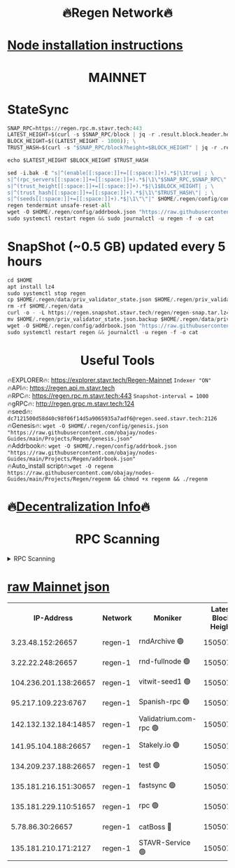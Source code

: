 <h1 align="center"> 🔥Regen Network🔥</h1>

[Node installation instructions](https://github.com/obajay/nodes-Guides/tree/main/Projects/Regen)
=
<h1 align="center"> MAINNET</h1>

# StateSync
```python
SNAP_RPC=https://regen.rpc.m.stavr.tech:443
LATEST_HEIGHT=$(curl -s $SNAP_RPC/block | jq -r .result.block.header.height); \
BLOCK_HEIGHT=$((LATEST_HEIGHT - 1000)); \
TRUST_HASH=$(curl -s "$SNAP_RPC/block?height=$BLOCK_HEIGHT" | jq -r .result.block_id.hash)

echo $LATEST_HEIGHT $BLOCK_HEIGHT $TRUST_HASH

sed -i.bak -E "s|^(enable[[:space:]]+=[[:space:]]+).*$|\1true| ; \
s|^(rpc_servers[[:space:]]+=[[:space:]]+).*$|\1\"$SNAP_RPC,$SNAP_RPC\"| ; \
s|^(trust_height[[:space:]]+=[[:space:]]+).*$|\1$BLOCK_HEIGHT| ; \
s|^(trust_hash[[:space:]]+=[[:space:]]+).*$|\1\"$TRUST_HASH\"| ; \
s|^(seeds[[:space:]]+=[[:space:]]+).*$|\1\"\"|" $HOME/.regen/config/config.toml
regen tendermint unsafe-reset-all
wget -O $HOME/.regen/config/addrbook.json "https://raw.githubusercontent.com/obajay/nodes-Guides/main/Projects/Regen/addrbook.json"
sudo systemctl restart regen && sudo journalctl -u regen -f -o cat
```
# SnapShot (~0.5 GB) updated every 5 hours
```python
cd $HOME
apt install lz4
sudo systemctl stop regen
cp $HOME/.regen/data/priv_validator_state.json $HOME/.regen/priv_validator_state.json.backup
rm -rf $HOME/.regen/data
curl -o - -L https://regen.snapshot.stavr.tech/regen/regen-snap.tar.lz4 | lz4 -c -d - | tar -x -C $HOME/.regen --strip-components 2
mv $HOME/.regen/priv_validator_state.json.backup $HOME/.regen/data/priv_validator_state.json
wget -O $HOME/.regen/config/addrbook.json "https://raw.githubusercontent.com/obajay/nodes-Guides/main/Projects/Regen/addrbook.json"
sudo systemctl restart regen && journalctl -u regen -f -o cat
```

 <h1 align="center"> Useful Tools</h1>

🔥EXPLORER🔥:     https://explorer.stavr.tech/Regen-Mainnet        `Indexer "ON"` \
🔥API🔥:          https://regen.api.m.stavr.tech \
🔥RPC🔥:          https://regen.rpc.m.stavr.tech:443              `Snapshot-interval = 1000` \
🔥gRPC🔥:         http://regen.grpc.m.stavr.tech:124 \
🔥seed🔥:      `dc7121500d58d40c98f06f14d5a9065935a7adf6@regen.seed.stavr.tech:2126` \
🔥Genesis🔥:   `wget -O $HOME/.regen/config/genesis.json "https://raw.githubusercontent.com/obajay/nodes-Guides/main/Projects/Regen/genesis.json"` \
🔥Addrbook🔥:  `wget -O $HOME/.regen/config/addrbook.json "https://raw.githubusercontent.com/obajay/nodes-Guides/main/Projects/Regen/addrbook.json"` \
🔥Auto_install script🔥:`wget -O regenm https://raw.githubusercontent.com/obajay/nodes-Guides/main/Projects/Regen/regenm && chmod +x regenm && ./regenm`

🔥[Decentralization Info](https://github.com/obajay/StateSync-snapshots/tree/main/Projects/Regen/Decentralization)🔥
=
<h1 align="center"> RPC Scanning</h1>

<details>
<summary>RPC Scanning</summary>

<h2 align="center"> We scan nodes in real time every 4 hours. And we provide the final result of RPC endpoints.
We cannot influence the operation of these nodes in any way. </h2>


```python
If Voting Power is higher than 0 --> then the Node is a validator of the network and may be subject to attack and be a potential threat to the chain.
```
```python
We marked such validators with a red symbol
```

</details>

[raw Mainnet json](https://rpc-check.regenm.stavr.tech/regenm/rpc-regenm-result.json)
=


<table><tr><th>IP-Address</th><th>Network</th><th>Moniker</th><th>Latest Block Height</th><th>Earliest Block Height</th><th>Catching Up</th><th>Tx Index</th><th>Voting Power</th><th>Scan Time</th></tr><tr><td>3.23.48.152:26657</td><td>regen-1</td><td>rndArchive 🟢</td><td>15050778</td><td>1</td><td>False</td><td>on</td><td>0</td><td>2024-03-09T22:18:37.133387935UTC</td></tr><tr><td>3.22.22.248:26657</td><td>regen-1</td><td>rnd-fullnode 🟢</td><td>15050778</td><td>4134001</td><td>False</td><td>on</td><td>0</td><td>2024-03-09T22:18:34.455126888UTC</td></tr><tr><td>104.236.201.138:26657</td><td>regen-1</td><td>vitwit-seed1 🟢</td><td>15050773</td><td>8943001</td><td>False</td><td>on</td><td>0</td><td>2024-03-09T22:18:06.592046567UTC</td></tr><tr><td>95.217.109.223:6767</td><td>regen-1</td><td>Spanish-rpc 🟢</td><td>15050781</td><td>10068001</td><td>False</td><td>on</td><td>0</td><td>2024-03-09T22:18:52.330794828UTC</td></tr><tr><td>142.132.132.184:14857</td><td>regen-1</td><td>Validatrium.com-rpc 🟢</td><td>15050781</td><td>11175001</td><td>False</td><td>on</td><td>0</td><td>2024-03-09T22:18:52.548579680UTC</td></tr><tr><td>141.95.104.188:26657</td><td>regen-1</td><td>Stakely.io 🟢</td><td>15050776</td><td>13442501</td><td>False</td><td>on</td><td>0</td><td>2024-03-09T22:18:25.634673175UTC</td></tr><tr><td>134.209.237.188:26657</td><td>regen-1</td><td>test 🟢</td><td>15050782</td><td>13992001</td><td>False</td><td>on</td><td>0</td><td>2024-03-09T22:19:01.011996348UTC</td></tr><tr><td>135.181.216.151:30657</td><td>regen-1</td><td>fastsync 🟢</td><td>15050779</td><td>14457001</td><td>False</td><td>off</td><td>0</td><td>2024-03-09T22:18:41.816880028UTC</td></tr><tr><td>135.181.229.110:51657</td><td>regen-1</td><td>rpc 🟢</td><td>15050776</td><td>14844001</td><td>False</td><td>on</td><td>0</td><td>2024-03-09T22:18:23.284074447UTC</td></tr><tr><td>5.78.86.30:26657</td><td>regen-1</td><td>catBoss 🔴</td><td>15050784</td><td>14962001</td><td>False</td><td>on</td><td>9022028647</td><td>2024-03-09T22:19:10.118503275UTC</td></tr><tr><td>135.181.210.171:2127</td><td>regen-1</td><td>STAVR-Service 🟢</td><td>15050785</td><td>15049501</td><td>False</td><td>on</td><td>0</td><td>2024-03-09T22:19:16.541813670UTC</td></tr></table>